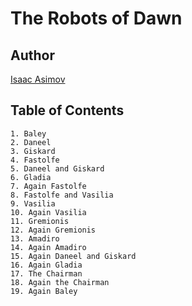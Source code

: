 # The Robots of Dawn

## Author

[Isaac Asimov](https://en.wikipedia.org/wiki/Isaac_Asimov)

## Table of Contents

```
1. Baley
2. Daneel
3. Giskard
4. Fastolfe
5. Daneel and Giskard
6. Gladia
7. Again Fastolfe
8. Fastolfe and Vasilia
9. Vasilia
10. Again Vasilia
11. Gremionis
12. Again Gremionis
13. Amadiro
14. Again Amadiro
15. Again Daneel and Giskard
16. Again Gladia
17. The Chairman
18. Again the Chairman
19. Again Baley
```
